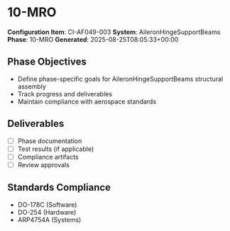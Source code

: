 # 10-MRO

**Configuration Item**: CI-AF049-003
**System**: AileronHingeSupportBeams
**Phase**: 10-MRO
**Generated**: 2025-08-25T08:05:33+00:00

## Phase Objectives
- Define phase-specific goals for AileronHingeSupportBeams structural assembly
- Track progress and deliverables
- Maintain compliance with aerospace standards

## Deliverables
- [ ] Phase documentation
- [ ] Test results (if applicable)
- [ ] Compliance artifacts
- [ ] Review approvals

## Standards Compliance
- DO-178C (Software)
- DO-254 (Hardware)
- ARP4754A (Systems)

